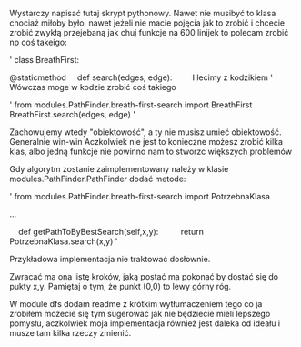 Wystarczy napisać tutaj skrypt pythonowy. Nawet nie musibyć to klasa chociaż miłoby było, nawet jeżeli nie macie pojęcia jak to zrobić i chcecie zrobić zwykłą przejebaną jak chuj funkcje na 600 linijek to polecam zrobić np coś takeigo:

'
class BreathFirst:

@staticmethod
&nbsp;&nbsp;&nbsp;&nbsp;def search(edges, edge):
&nbsp;&nbsp;&nbsp;&nbsp;&nbsp;&nbsp;&nbsp;&nbsp;I lecimy z kodzikiem
'
Wówczas moge w kodzie zrobić coś takiego

'
from modules.PathFinder.breath-first-search import BreathFirst
BreathFirst.search(edges, edge)
'

Zachowujemy wtedy "obiektowość", a ty nie musisz umieć obiektowość. Generalnie win-win
Aczkolwiek nie jest to konieczne możesz zrobić kilka klas, albo jedną funkcje nie powinno nam to stworzc większych problemów

Gdy algorytm zostanie zaimplementowany należy w klasie modules.PathFinder.PathFinder dodać metode:

'
from modules.PathFinder.breath-first-search import PotrzebnaKlasa

...

&nbsp;&nbsp;&nbsp;&nbsp;def getPathToByBestSearch(self,x,y):
&nbsp;&nbsp;&nbsp;&nbsp;&nbsp;&nbsp;&nbsp;&nbsp; return PotrzebnaKlasa.search(x,y)
'

Przykładowa implementacja nie traktować dosłownie.

Zwracać ma ona listę kroków, jaką postać ma pokonać by dostać się do pukty x,y.
Pamiętaj o tym, że punkt (0,0) to lewy górny róg.

W module dfs dodam readme z krótkim wytłumaczeniem tego co ja zrobiłem możecie się tym sugerować jak nie będziecie mieli lepszego pomysłu, aczkolwiek moja implementacja również jest daleka od ideału i musze tam kilka rzeczy zmienić.
